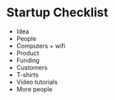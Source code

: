Startup Checklist
====

- Idea
- People
- Computers + wifi
- Product
- Funding
- Customers
- T-shirts
- Video tutorials
- More people
